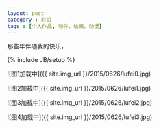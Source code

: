 ```yaml
---
layout: post
category : 彩铅
tags : [个人作品, 物件，绘画，动漫]
---
```


那些年伴随我的快乐，
 

<!--break-->
{% include JB/setup %}

![图1加载中]({{ site.img_url }}/2015/0626/lufei0.jpg)

![图2加载中]({{ site.img_url }}/2015/0626/lufei1.jpg)

![图3加载中]({{ site.img_url }}/2015/0626/lufei2.jpg)

![图4加载中]({{ site.img_url }}/2015/0626/lufei3.jpg)